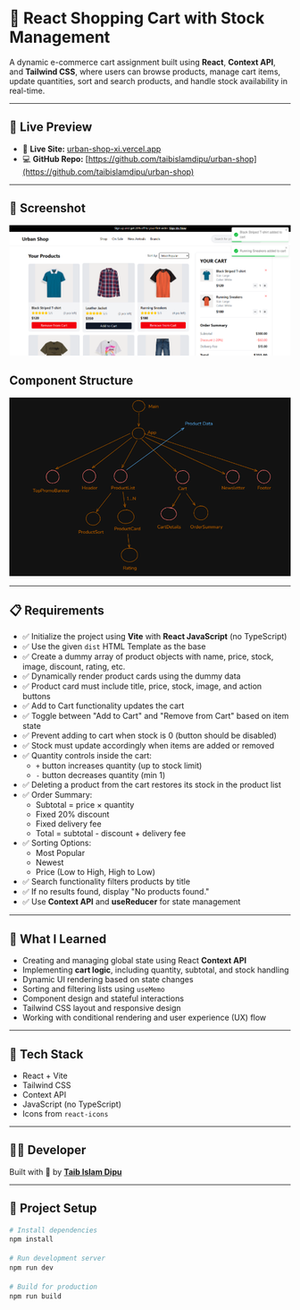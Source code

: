 # 🛒 React Shopping Cart with Stock Management

A dynamic e-commerce cart assignment built using **React**, **Context API**, and **Tailwind CSS**, where users can browse products, manage cart items, update quantities, sort and search products, and handle stock availability in real-time.

---

## 🚀 Live Preview

- 🔗 **Live Site:** [urban-shop-xi.vercel.app](urban-shop-xi.vercel.app)
- 💻 **GitHub Repo:** [https://github.com/taibislamdipu/urban-shop](https://github.com/taibislamdipu/urban-shop)

---

## 📸 Screenshot

![Project Screenshot](screenshot.png)

## Component Structure

![Component Structure](component-structure.png)

---

## 📋 Requirements

- ✅ Initialize the project using **Vite** with **React JavaScript** (no TypeScript)
- ✅ Use the given `dist` HTML Template as the base
- ✅ Create a dummy array of product objects with name, price, stock, image, discount, rating, etc.
- ✅ Dynamically render product cards using the dummy data
- ✅ Product card must include title, price, stock, image, and action buttons
- ✅ Add to Cart functionality updates the cart
- ✅ Toggle between "Add to Cart" and "Remove from Cart" based on item state
- ✅ Prevent adding to cart when stock is 0 (button should be disabled)
- ✅ Stock must update accordingly when items are added or removed
- ✅ Quantity controls inside the cart:
  - `+` button increases quantity (up to stock limit)
  - `-` button decreases quantity (min 1)
- ✅ Deleting a product from the cart restores its stock in the product list
- ✅ Order Summary:
  - Subtotal = price × quantity
  - Fixed 20% discount
  - Fixed delivery fee
  - Total = subtotal - discount + delivery fee
- ✅ Sorting Options:
  - Most Popular
  - Newest
  - Price (Low to High, High to Low)
- ✅ Search functionality filters products by title
- ✅ If no results found, display "No products found."
- ✅ Use **Context API** and **useReducer** for state management

---

## 🧠 What I Learned

- Creating and managing global state using React **Context API**
- Implementing **cart logic**, including quantity, subtotal, and stock handling
- Dynamic UI rendering based on state changes
- Sorting and filtering lists using `useMemo`
- Component design and stateful interactions
- Tailwind CSS layout and responsive design
- Working with conditional rendering and user experience (UX) flow

---

## 🔧 Tech Stack

- React + Vite
- Tailwind CSS
- Context API
- JavaScript (no TypeScript)
- Icons from `react-icons`

---

## 👨‍💻 Developer

Built with 💙 by [**Taib Islam Dipu**](https://github.com/taibislamdipu)

---

## 📁 Project Setup

```bash
# Install dependencies
npm install

# Run development server
npm run dev

# Build for production
npm run build
```

